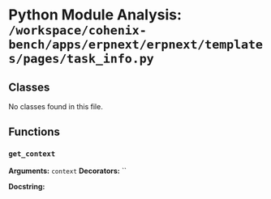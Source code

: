 # Python Module Analysis: `/workspace/cohenix-bench/apps/erpnext/erpnext/templates/pages/task_info.py`

## Classes

No classes found in this file.


## Functions

### `get_context`
**Arguments:** `context`
**Decorators:** ``

**Docstring:**
```

```

